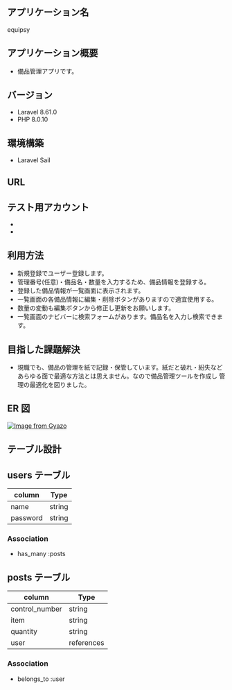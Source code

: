 ## アプリケーション名

equipsy

## アプリケーション概要

-   備品管理アプリです。

## バージョン

-   Laravel 8.61.0
-   PHP 8.0.10

## 環境構築

-   Laravel Sail

## URL

## テスト用アカウント

-
-

## 利用方法

-   新規登録でユーザー登録します。
-   管理番号(任意)・備品名・数量を入力するため、備品情報を登録する。
-   登録した備品情報が一覧画面に表示されます。
-   一覧画面の各備品情報に編集・削除ボタンがありますので適宜使用する。
-   数量の変動も編集ボタンから修正し更新をお願いします。
-   一覧画面のナビバーに検索フォームがあります。備品名を入力し検索できます。

## 目指した課題解決

-   現職でも、備品の管理を紙で記録・保管しています。紙だと破れ・紛失など
    あらゆる面で最適な方法とは思えません。なので備品管理ツールを作成し
    管理の最適化を図りました。

## ER 図

[![Image from Gyazo](https://i.gyazo.com/dd67eba9a1a7372a35286cb1f4483954.png)](https://gyazo.com/dd67eba9a1a7372a35286cb1f4483954)

## テーブル設計

## users テーブル

| column   | Type   |
| -------- | ------ |
| name     | string |
| password | string |

### Association

-   has_many :posts

## posts テーブル

| column         | Type       |
| -------------- | ---------- |
| control_number | string     |
| item           | string     |
| quantity       | string     |
| user           | references |

### Association

-   belongs_to :user
